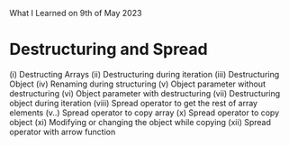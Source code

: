 What I Learned on 9th of May 2023

# Destructuring and Spread
(i) Destructing Arrays
(ii) Destructuring during iteration
(iii) Destructuring Object
(iv) Renaming during structuring
(v) Object parameter without destructuring
(vi) Object parameter with destructuring
(vii) Destructuring object during iteration
(viii) Spread operator to get the rest of array elements
(v..) Spread operator to copy array
(x) Spread operator to copy object 
(xi) Modifying or changing the object while copying
(xii) Spread operator with arrow function

